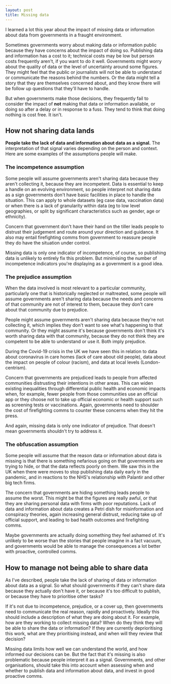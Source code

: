```yaml
---
layout: post
title: Missing data
---
```


I learned a lot this year about the impact of missing data or information about data from governments in a fraught environment.

Sometimes governments worry about making data or information public because they have concerns about the impact of doing so. Publishing data and information has a cost to it; technical costs may be low but person costs frequently aren't, if you want to do it well. Governments might worry about the quality of data or the level of uncertainty around some figures. They might feel that the public or journalists will not be able to understand or communicate the reasons behind the numbers. Or the data might tell a story that they are themselves concerned about, and they know there will be follow up questions that they'll have to handle.

But when governments make those decisions, they frequently fail to consider the impact of **not** making that data or information available, or doing so after a delay or in response to a fuss. They tend to think that doing nothing is cost free. It isn't.

## How not sharing data lands

**People take the lack of data and information about data as a signal.** The interpretation of that signal varies depending on the person and context. Here are some examples of the assumptions people will make.

### The incompetence assumption

Some people will assume governments aren't sharing data because they aren't collecting it, because they are incompetent. Data is essential to keep a handle on an evolving environment, so people interpret not sharing data as a sign governments don't have basic facilities in place to handle the situation. This can apply to whole datasets (eg case data, vaccination data) or when there is a lack of granularity within data (eg to low level geographies, or split by significant characteristics such as gender, age or ethnicity).

Concern that government don't have their hand on the tiller leads people to distrust their judgement and route around your direction and guidance. It also may entail firefighting comms from government to reassure people they do have the situation under control.

Missing data is only one indicator of incompetence, of course, so publishing data is unlikely to entirely fix this problem. But minimising the number of incompetence indicators you're displaying as a government is a good idea.

### The prejudice assumption

When the data involved is most relevant to a particular community, particularly one that is historically neglected or maltreated, some people will assume governments aren't sharing data because the needs and concerns of that community are not of interest to them, because they don't care about that community due to prejudice.

People might assume governments aren't sharing data because they're not collecting it, which implies they don't want to see what's happening to that community. Or they might assume it's because governments don't think it's worth sharing data with that community, because they do not think they are competent to be able to understand or use it. Both imply prejudice.

During the Covid-19 crisis in the UK we have seen this in relation to data about coronavirus in care homes (lack of care about old people), data about the impact on people of colour (racism), and data at local levels (London-centrism).

Concern that governments are prejudiced leads to people from affected communities distrusting their intentions in other areas. This can widen existing inequalities through differential public health and economic impacts when, for example, fewer people from those communities use an official app or they choose not to take up official economic or health support such as screening tests or vaccinations. Again, governments need to shoulder the cost of firefighting comms to counter these concerns when they hit the press.

And again, missing data is only one indicator of prejudice. That doesn't mean governments shouldn't try to address it.

### The obfuscation assumption

Some people will assume that the reason data or information about data is missing is that there is something nefarious going on that governments are trying to hide, or that the data reflects poorly on them. We saw this in the UK when there were moves to stop publishing data daily early in the pandemic, and in reactions to the NHS's relationship with Palantir and other big tech firms.

The concern that governments are hiding something leads people to assume the worst. This might be that the figures are really awful, or that they are sharing personal data with firms with poor reputations. Lack of data and information about data creates a Petri dish for misinformation and conspiracy theories, again increasing general distrust, reducing take up of official support, and leading to bad health outcomes and firefighting comms.

Maybe governments are actually doing something they feel ashamed of. It's unlikely to be worse than the stories that people imagine in a fact vacuum, and governments would be able to manage the consequences a lot better with proactive, controlled comms.

## How to manage not being able to share data

As I've described, people take the lack of sharing of data or information about data as a signal. So what should governments if they can't share data because they actually don't have it, or because it's too difficult to publish, or because they have to prioritise other tasks?

If it's not due to incompetence, prejudice, or a cover up, then governments need to communicate the real reason, rapidly and proactively. Ideally this should include a description of what they are doing about it. For example, how are they working to collect missing data? When do they think they will be able to share the data or information? If they are currently deprioritising this work, what are they prioritising instead, and when will they review that decision?

Missing data limits how well we can understand the world, and how informed our decisions can be. But the fact that it's missing is also problematic because people interpret it as a signal. Governments, and other organisations, should take this into account when assessing when and whether to publish data and information about data, and invest in good proactive comms.
